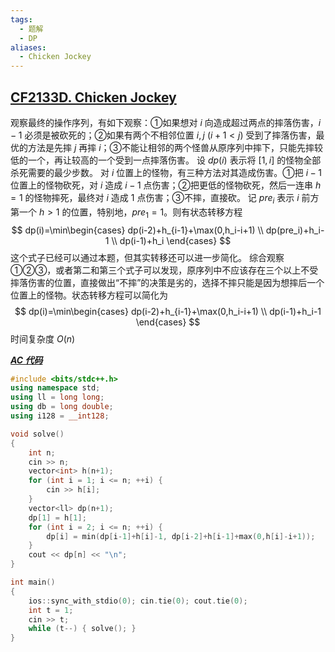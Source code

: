 ```yaml
---
tags:
  - 题解
  - DP
aliases:
  - Chicken Jockey
---
```

## [CF2133D. Chicken Jockey](https://codeforces.com/contest/2133/problem/D)

观察最终的操作序列，有如下观察：①如果想对 $i$ 向造成超过两点的摔落伤害，$i-1$ 必须是被砍死的；②如果有两个不相邻位置 $i,j\ (i+1 <j)$ 受到了摔落伤害，最优的方法是先摔 $j$ 再摔 $i$；③不能让相邻的两个怪兽从原序列中摔下，只能先摔较低的一个，再让较高的一个受到一点摔落伤害。
设 $dp(i)$ 表示将 $[1,i]$ 的怪物全部杀死需要的最少步数。
对 $i$ 位置上的怪物，有三种方法对其造成伤害。①把 $i-1$ 位置上的怪物砍死，对 $i$ 造成 $i-1$ 点伤害；②把更低的怪物砍死，然后一连串 $h=1$ 的怪物摔死，最终对 $i$ 造成 $1$ 点伤害；③不摔，直接砍。
记 $pre_i$ 表示 $i$ 前方第一个 $h>1$ 的位置，特别地，$pre_1=1$。则有状态转移方程
$$
dp(i)=\min\begin{cases}
dp(i-2)+h_{i-1}+\max(0,h_i-i+1) \\ 
dp(pre_i)+h_i-1 \\
dp(i-1)+h_i
\end{cases}
$$
这个式子已经可以通过本题，但其实转移还可以进一步简化。
综合观察①②③，或者第二和第三个式子可以发现，原序列中不应该存在三个以上不受摔落伤害的位置，直接做出“不摔”的决策是劣的，选择不摔只能是因为想摔后一个位置上的怪物。状态转移方程可以简化为
$$
dp(i)=\min\begin{cases}
dp(i-2)+h_{i-1}+\max(0,h_i-i+1) \\ 
dp(i-1)+h_i-1
\end{cases}
$$
时间复杂度 $O(n)$

[***AC 代码***](https://codeforces.com/contest/2133/submission/335593705)

```cpp
#include <bits/stdc++.h>
using namespace std;
using ll = long long;
using db = long double;
using i128 = __int128;

void solve()
{
    int n;
    cin >> n;
    vector<int> h(n+1);
    for (int i = 1; i <= n; ++i) {
        cin >> h[i];
    }
    vector<ll> dp(n+1);
    dp[1] = h[1];
    for (int i = 2; i <= n; ++i) {
        dp[i] = min(dp[i-1]+h[i]-1, dp[i-2]+h[i-1]+max(0,h[i]-i+1));
    }
    cout << dp[n] << "\n";
}

int main()
{
    ios::sync_with_stdio(0); cin.tie(0); cout.tie(0); 
    int t = 1;
    cin >> t;
    while (t--) { solve(); }
}
```

